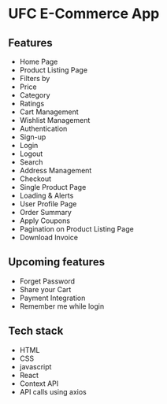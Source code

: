 # UFC E-Commerce App

## Features
+ Home Page
+ Product Listing Page
+ Filters by
+ Price
+ Category
+ Ratings
+ Cart Management
+ Wishlist Management
+ Authentication
+ Sign-up
+ Login
+ Logout
+ Search
+ Address Management
+ Checkout
+ Single Product Page
+ Loading & Alerts
+ User Profile Page
+ Order Summary
+ Apply Coupons
+ Pagination on Product Listing Page
+ Download Invoice


## Upcoming features
+ Forget Password
+ Share your Cart
+ Payment Integration
+ Remember me while login

## Tech stack
+ HTML
+ CSS
+ javascript
+ React
+ Context API
+ API calls using axios